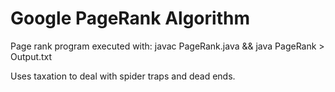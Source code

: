 # Google PageRank Algorithm

Page rank program executed with:
javac PageRank.java && java PageRank > Output.txt

Uses taxation to deal with spider traps and dead ends.